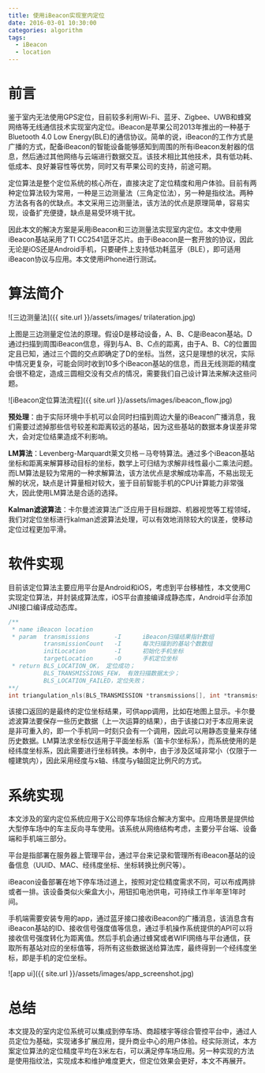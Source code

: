 ```yaml
---
title: 使用iBeacon实现室内定位
date: 2016-03-01 10:30:00
categories: algorithm
tags:
  - iBeacon
  - location
---
```

# 前言
鉴于室内无法使用GPS定位，目前较多利用Wi-Fi、蓝牙、Zigbee、UWB和蜂窝网络等无线通信技术实现室内定位。iBeacon是苹果公司2013年推出的一种基于Bluetooth 4.0 Low Energy(BLE)的通信协议。简单的说，iBeacon的工作方式是广播的方式，配备iBeacon的智能设备能够感知到周围的所有iBeacon发射器的信息，然后通过其他网络与云端进行数据交互。该技术相比其他技术，具有低功耗、低成本、良好兼容性等优势，同时又有苹果公司的支持，前途可期。
<!-- more -->
定位算法是整个定位系统的核心所在，直接决定了定位精度和用户体验。目前有两种定位算法较为常用，一种是三边测量法（三角定位法），另一种是指纹法。两种方法各有各的优缺点。本文采用三边测量法，该方法的优点是原理简单，容易实现，设备扩充便捷，缺点是易受环境干扰。

因此本文的解决方案是采用iBeacon和三边测量法实现室内定位。本文中使用iBeacon基站采用了TI CC2541蓝牙芯片。由于iBeacon是一套开放的协议，因此无论是iOS还是Android手机，只要硬件上支持低功耗蓝牙（BLE），即可适用iBeacon协议与应用。本文使用iPhone进行测试。

# 算法简介
![三边测量法]({{ site.url }}/assets/images/ trilateration.jpg)

上图是三边测量定位法的原理。假设D是移动设备，A、B、C是iBeacon基站。D通过扫描到周围iBeacon信息，得到与A、B、C点的距离，由于A、B、C的位置固定且已知，通过三个圆的交点即确定了D的坐标。当然，这只是理想的状况，实际中情况更复杂，可能会同时收到10多个iBeacon基站的信息，而且无线测距的精度会很不稳定，造成三圆相交没有交点的情况，需要我们自己设计算法来解决这些问题。

![iBeacon定位算法流程]({{ site.url }}/assets/images/ibeacon_flow.jpg)

**预处理**：由于实际环境中手机可以会同时扫描到周边大量的iBeacon广播消息，我们需要过滤掉那些信号较差和距离较远的基站，因为这些基站的数据本身误差非常大，会对定位结果造成不利影响。

**LM算法**：Levenberg-Marquardt莱文贝格－马夸特算法。通过多个iBeacon基站坐标和距离来解算移动目标的坐标，数学上可归结为求解非线性最小二乘法问题。而LM算法是较为常用的一种求解算法，该方法优点是求解成功率高，不易出现无解的状况，缺点是计算量相对较大，鉴于目前智能手机的CPU计算能力非常强大，因此使用LM算法是合适的选择。

**Kalman滤波算法**：卡尔曼滤波算法广泛应用于目标跟踪、机器视觉等工程领域，我们对定位坐标进行kalman滤波算法处理，可以有效地消除较大的误差，使移动定位过程更加平滑。

# 软件实现

目前该定位算法主要应用平台是Android和iOS，考虑到平台移植性，本文使用C实现定位算法，并封装成算法库，iOS平台直接编译成静态库，Android平台添加JNI接口编译成动态库。

```c++
/**
 * name iBeacon location
 * param  transmissions       -I      iBeacon扫描结果指针数组
          transmissionCount   -I      每次扫描到的基站个数数组
          initLocation        -I      初始化手机坐标
          targetLocation      -O      手机定位坐标
 * return BLS_LOCATION_OK， 定位成功；
          BLS_TRANSMISSIONS_FEW， 有效扫描数据太少；
          BLS_LOCATION_FAILED，定位失败；
**/
int triangulation_nls(BLS_TRANSMISSION *transmissions[], int *transmissionCount, BLS_LOCATION *initLocation, BLS_LOCATION *location);
```
该接口返回的是最终的定位坐标结果，可供app调用，比如在地图上显示。卡尔曼滤波算法要保存一些历史数据（上一次运算的结果），由于该接口对于本应用来说是非可重入的，即一个手机同一时刻只会有一个调用，因此可以用静态变量来存储历史数据。LM算法求坐标仅适用于平面坐标系（笛卡尔坐标系），而系统使用的是经纬度坐标系，因此需要进行坐标转换。本例中，由于涉及区域非常小（仅限于一幢建筑内），因此采用经度与x轴、纬度与y轴固定比例尺的方式。

# 系统实现
本文涉及的室内定位系统应用于X公司停车场综合解决方案中。应用场景是提供给大型停车场中的车主反向寻车使用。该系统从网络结构考虑，主要分平台端、设备端和手机端三部分。

平台是指部署在服务器上管理平台，通过平台来记录和管理所有iBeacon基站的设备信息（UUID、MAC、经纬度坐标、坐标转换比例尺等）。

iBeacon设备部署在地下停车场过道上，按照对定位精度需求不同，可以布成两排或者一排。该设备类似火柴盒大小，用钮扣电池供电，可持续工作半年至1年时间。

手机端需要安装专用的app，通过蓝牙接口接收iBeacon的广播消息，该消息含有iBeacon基站的ID、接收信号强度值等信息，通过手机操作系统提供的API可以将接收信号强度转化为距离值。然后手机会通过蜂窝或者WIFI网络与平台通信，获取所有基站对应的坐标值等，将所有这些数据送给算法库，最终得到一个经纬度坐标，即是手机的定位坐标。

![app ui]({{ site.url }}/assets/images/app_screenshot.jpg)

# 总结
本文提及的室内定位系统可以集成到停车场、商超楼宇等综合管控平台中，通过人员定位为基础，实现诸多扩展应用，提升商业中心的用户体验。经实际测试，本方案定位算法的定位精度平均在3米左右，可以满足停车场应用。另一种实现的方法是使用指纹法，实现成本和维护难度更大，但定位效果会更好，本文不再展开。

